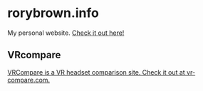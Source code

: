 # rorybrown.info

My personal website. [Check it out here!](http://www.rorybrown.info)

## VRcompare

[VRCompare is a VR headset comparison site. Check it out at vr-compare.com.](https://vr-compare.com)
